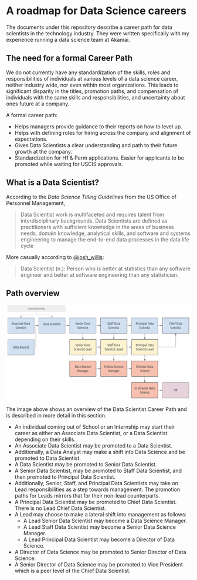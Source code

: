 # A roadmap for Data Science careers

The documents under this repository describe a career path for data scientists in the technology industry. They were written
specifically with my experience running a data science team at Akamai.

## The need for a formal Career Path

We do not currently have any standardization of the skills, roles and responsibilities of individuals at various levels of a
data science career, neither industry wide, nor even within most organizations. This leads to significant disparity in the
titles, promotion paths, and compensation of individuals with the same skills and responsibilities, and uncertainty about ones
future at a company.

A formal career path:
* Helps managers provide guidance to their reports on how to level up.
* Helps with defining roles for hiring across the company and alignment of expectations.
* Gives Data Scientists a clear understanding and path to their future growth at the company.
* Standardization for H1 & Perm applications. Easier for applicants to be promoted while waiting for USCIS approvals.

## What is a Data Scientist?

According to the _Data Science Titling Guidelines_ from the US Office of Personnel Management,

> Data Scientist work is multifaceted and requires talent from interdisciplinary backgrounds. Data Scientists are defined as practitioners
> with sufficient knowledge in the areas of business needs, domain knowledge, analytical skills, and software and systems engineering to
> manage the end-to-end data processes in the data life cycle

More casually according to [@josh_willis](https://twitter.com/josh_wills/status/198093512149958656):

> Data Scientist (n.): Person who is better at statistics than any software engineer and better at software engineering than any statistician.

## Path overview

![Data Scientist Career Path](Data-Scientist-Career-Path.png)

The image above shows an overview of the Data Scientist Career Path and is described in more detail in this section.
* An individual coming out of School or an Internship may start their career as either an Associate Data Scientist, or a Data Scientist
  depending on their skills.
* An Associate Data Scientist may be promoted to a Data Scientist.
* Additionally, a Data Analyst may make a shift into Data Science and be promoted to Data Scientist.
* A Data Scientist may be promoted to Senior Data Scientist.
* A Senior Data Scientist, may be promoted to Staff Data Scientist, and then promoted to Principal Data Scientist.
* Additionally, Senior, Staff, and Principal Data Scientists may take on Lead responsibilities as a step towards management. The promotion paths
  for Leads mirrors that for their non-lead counterparts.
* A Principal Data Scientist may be promoted to Chief Data Scientist. There is no Lead Chief Data Scientist.
* A Lead may choose to make a lateral shift into management as follows:
   * A Lead Senior Data Scientist may become a Data Science Manager.
   * A Lead Staff Data Scientist may become a Senior Data Science Manager.
   * A Lead Principal Data Scientist may become a Director of Data Science.
* A Director of Data Science may be promoted to Senior Director of Data Science.
* A Senior Director of Data Science may be promoted to Vice President which is a peer level of the Chief Data Scientist.
